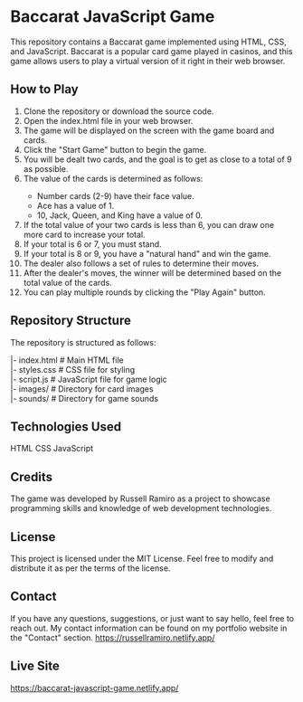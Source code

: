 # Baccarat JavaScript Game

This repository contains a Baccarat game implemented using HTML, CSS, and JavaScript. Baccarat is a popular card game played in casinos, and this game allows users to play a virtual version of it right in their web browser.

## How to Play
<ol>
<li>Clone the repository or download the source code.</li>
<li>Open the index.html file in your web browser.</li>
<li>The game will be displayed on the screen with the game board and cards.</li>
<li>Click the "Start Game" button to begin the game.</li>
<li>You will be dealt two cards, and the goal is to get as close to a total of 9 as possible.</li>
<li>The value of the cards is determined as follows:</li>
  <ul>
    <li>Number cards (2-9) have their face value.</li>
    <li>Ace has a value of 1.</li>
    <li>10, Jack, Queen, and King have a value of 0.</li>
  </ul>
<li>If the total value of your two cards is less than 6, you can draw one more card to increase your total.</li>
<li>If your total is 6 or 7, you must stand.</li>
<li>If your total is 8 or 9, you have a "natural hand" and win the game.</li>
<li>The dealer also follows a set of rules to determine their moves.</li>
<li>After the dealer's moves, the winner will be determined based on the total value of the cards.</li>
<li>You can play multiple rounds by clicking the "Play Again" button.</li>
</ol>

## Repository Structure

The repository is structured as follows:

|- index.html           # Main HTML file<br/>
|- styles.css           # CSS file for styling<br/>
|- script.js            # JavaScript file for game logic<br/>
|- images/              # Directory for card images<br/>
|- sounds/              # Directory for game sounds <br/>

## Technologies Used

HTML
CSS
JavaScript

## Credits

The game was developed by Russell Ramiro as a project to showcase programming skills and knowledge of web development technologies.

## License

This project is licensed under the MIT License. Feel free to modify and distribute it as per the terms of the license. 

## Contact
If you have any questions, suggestions, or just want to say hello, feel free to reach out. My contact information can be found on my portfolio website in the "Contact" section. 
https://russellramiro.netlify.app/

## Live Site

https://baccarat-javascript-game.netlify.app/
